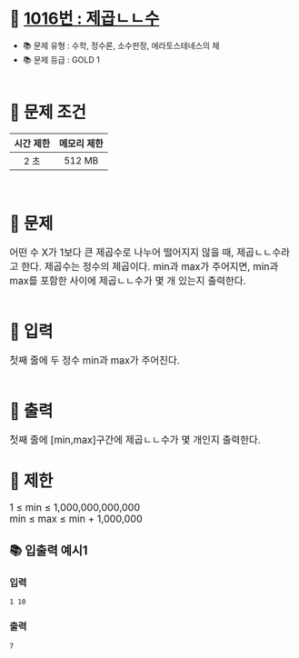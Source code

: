 # 📌 [ 1016번 : 제곱ㄴㄴ수 ](https://www.acmicpc.net/problem/1016)
- 📚 문제 유형 : 수학, 정수론, 소수판정, 에라토스테네스의 체
- 📚 문제 등급 : GOLD 1
  <br/><br/>

# 📌 문제 조건

|시간 제한|메모리 제한|
|:------:|:---:|
|2 초|512 MB|
<br/>

# 📌 문제
<div style="font-size: 17px">
어떤 수 X가 1보다 큰 제곱수로 나누어 떨어지지 않을 때, 제곱ㄴㄴ수라고 한다. 제곱수는 정수의 제곱이다. min과 max가 주어지면, min과 max를 포함한 사이에 제곱ㄴㄴ수가 몇 개 있는지 출력한다.</div>
<br/>

# 📌 입력
<div style="font-size: 17px">
첫째 줄에 두 정수 min과 max가 주어진다.
</div>
<br/>

# 📌 출력
<div style="font-size: 17px">
첫째 줄에 [min,max]구간에 제곱ㄴㄴ수가 몇 개인지 출력한다.
</div>

# 📌 제한
<div style="font-size: 17px">
1 ≤ min ≤ 1,000,000,000,000<br/>
min ≤ max ≤ min + 1,000,000
</div>

## 📚 입출력 예시1
### 입력 
    1 10

### 출력
    7
